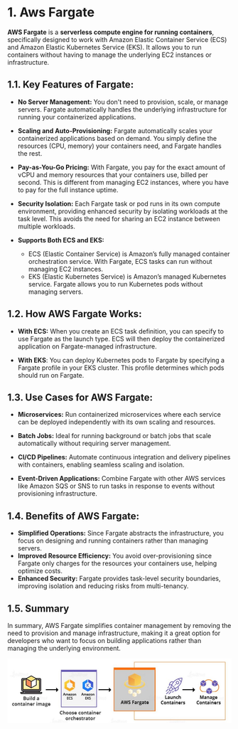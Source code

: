 # 1. Aws Fargate

**AWS Fargate** is a **serverless compute engine for running containers**, specifically designed to work with Amazon Elastic Container Service (ECS) and Amazon Elastic Kubernetes Service (EKS). It allows you to run containers without having to manage the underlying EC2 instances or infrastructure.

## 1.1. Key Features of Fargate:

- **No Server Management:** You don't need to provision, scale, or manage servers. Fargate automatically handles the underlying infrastructure for running your containerized applications.

- **Scaling and Auto-Provisioning:** Fargate automatically scales your containerized applications based on demand. You simply define the resources (CPU, memory) your containers need, and Fargate handles the rest.

- **Pay-as-You-Go Pricing:** With Fargate, you pay for the exact amount of vCPU and memory resources that your containers use, billed per second. This is different from managing EC2 instances, where you have to pay for the full instance uptime.

- **Security Isolation:** Each Fargate task or pod runs in its own compute environment, providing enhanced security by isolating workloads at the task level. This avoids the need for sharing an EC2 instance between multiple workloads.

- **Supports Both ECS and EKS:**

  - ECS (Elastic Container Service) is Amazon’s fully managed container orchestration service. With Fargate, ECS tasks can run without managing EC2 instances.
  - EKS (Elastic Kubernetes Service) is Amazon’s managed Kubernetes service. Fargate allows you to run Kubernetes pods without managing servers.

## 1.2. How AWS Fargate Works:

- **With ECS:** When you create an ECS task definition, you can specify to use Fargate as the launch type. ECS will then deploy the containerized application on Fargate-managed infrastructure.

- **With EKS**: You can deploy Kubernetes pods to Fargate by specifying a Fargate profile in your EKS cluster. This profile determines which pods should run on Fargate.

## 1.3. Use Cases for AWS Fargate:

- **Microservices:** Run containerized microservices where each service can be deployed independently with its own scaling and resources.

- **Batch Jobs:** Ideal for running background or batch jobs that scale automatically without requiring server management.

- **CI/CD Pipelines:** Automate continuous integration and delivery pipelines with containers, enabling seamless scaling and isolation.

- **Event-Driven Applications:** Combine Fargate with other AWS services like Amazon SQS or SNS to run tasks in response to events without provisioning infrastructure.

## 1.4. Benefits of AWS Fargate:

- **Simplified Operations:** Since Fargate abstracts the infrastructure, you focus on designing and running containers rather than managing servers.
- **Improved Resource Efficiency:** You avoid over-provisioning since Fargate only charges for the resources your containers use, helping optimize costs.
- **Enhanced Security:** Fargate provides task-level security boundaries, improving isolation and reducing risks from multi-tenancy.

## 1.5. Summary

In summary, AWS Fargate simplifies container management by removing the need to provision and manage infrastructure, making it a great option for developers who want to focus on building applications rather than managing the underlying environment.

![Aws Fargate Diagram](../imgs/fargate-diagram.jpg)
